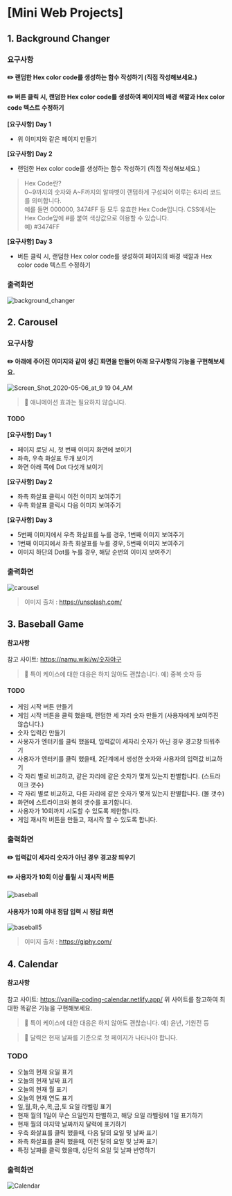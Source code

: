 # [Mini Web Projects]

## 1. Background Changer
### 요구사항
#### ✏️ 랜덤한 Hex color code를 생성하는 함수 작성하기 (직접 작성해보세요.)

#### ✏️ 버튼 클릭 시, 랜덤한 Hex color code를 생성하여 페이지의 배경 색깔과 Hex color code 텍스트 수정하기
**[요구사항] Day 1**
- 위 이미지와 같은 페이지 만들기

**[요구사항] Day 2**
- 랜덤한 Hex color code를 생성하는 함수 작성하기 (직접 작성해보세요.)

> Hex Code란? </br>
0\~9까지의 숫자와 A\~F까지의 알파벳이 랜덤하게 구성되어 이루는 6자리 코드를 의미합니다. </br>예를 들면 000000, 3474FF 등 모두 유효한 Hex Code입니다. CSS에서는 Hex Code앞에 #를 붙여 색상값으로 이용할 수 있습니다. </br>
예) #3474FF

**[요구사항] Day 3**
- 버튼 클릭 시, 랜덤한 Hex color code를 생성하여 페이지의 배경 색깔과 Hex color code 텍스트 수정하기

### 출력화면
![background_changer](https://user-images.githubusercontent.com/79626675/136424791-bc0087e0-62c4-4eaa-a5ff-ed044e718822.gif)


## 2. Carousel
### 요구사항
#### ✏️ 아래에 주어진 이미지와 같이 생긴 화면을 만들어 아래 요구사항의 기능을 구현해보세요.

<img alt="Screen_Shot_2020-05-06_at_9 19 04_AM" src="https://user-images.githubusercontent.com/79626675/122633657-aacc5100-d114-11eb-85ad-345e7814be8c.png">

> 🚨 애니메이션 효과는 필요하지 않습니다.
#### TODO
**[요구사항] Day 1** </br>
- 페이지 로딩 시, 첫 번째 이미지 화면에 보이기
- 좌측, 우측 화살표 두개 보이기
- 화면 아래 쪽에 Dot 다섯개 보이기

**[요구사항] Day 2**
- 좌측 화살표 클릭시 이전 이미지 보여주기
- 우측 화살표 클릭시 다음 이미지 보여주기

**[요구사항] Day 3**
- 5번째 이미지에서 우측 화살표를 누를 경우, 1번째 이미지 보여주기
- 1번째 이미지에서 좌측 화살표를 누를 경우, 5번째 이미지 보여주기
- 이미지 하단의 Dot를 누를 경우, 해당 순번의 이미지 보여주기

### 출력화면
![carousel](https://user-images.githubusercontent.com/79626675/136425115-e9d2d52f-bf35-4584-b5c1-7b2022e921ce.gif)

> 이미지 출처 : https://unsplash.com/

## 3. Baseball Game
#### 참고사항
참고 사이트: https://namu.wiki/w/숫자야구  

> 🚨 특이 케이스에 대한 대응은 하지 않아도 괜찮습니다. 예) 중복 숫자 등


#### TODO
- 게임 시작 버튼 만들기
- 게임 시작 버튼을 클릭 했을때, 랜덤한 세 자리 숫자 만들기 (사용자에게 보여주진 않습니다.)
- 숫자 입력칸 만들기
- 사용자가 엔터키를 클릭 했을때, 입력값이 세자리 숫자가 아닌 경우 경고창 띄워주기
- 사용자가 엔터키를 클릭 했을때, 2단계에서 생성한 숫자와 사용자의 입력값 비교하기
- 각 자리 별로 비교하고, 같은 자리에 같은 숫자가 몇개 있는지 판별합니다. (스트라이크 갯수)
- 각 자리 별로 비교하고, 다른 자리에 같은 숫자가 몇개 있는지 판별합니다. (볼 갯수)
- 화면에 스트라이크와 볼의 갯수를 표기합니다.
- 사용자가 10회까지 시도할 수 있도록 제한합니다.
- 게임 재시작 버튼을 만들고, 재시작 할 수 있도록 합니다.

### 출력화면

#### ✏️ 입력값이 세자리 숫자가 아닌 경우 경고창 띄우기
#### ✏️ 사용자가 10회 이상 틀릴 시 재시작 버튼
![baseball](https://user-images.githubusercontent.com/79626675/136422849-c228b82a-8dce-4fa4-9f9d-6fbf44daceb0.gif)  

#### 사용자가 10회 이내 정답 입력 시 정답 화면
![baseball5](https://user-images.githubusercontent.com/79626675/136424388-a7754580-8815-464c-a864-6ce9bcb42f1c.gif)

> 이미지 출처 : https://giphy.com/

## 4. Calendar 

#### 참고사항
참고 사이트: https://vanilla-coding-calendar.netlify.app/
위 사이트를 참고하여 최대한 똑같은 기능을 구현해보세요. 

> 🚨 특이 케이스에 대한 대응은 하지 않아도 괜찮습니다. 예) 윤년, 기원전 등

> 🚨 달력은 현재 날짜를 기준으로 첫 페이지가 나타나야 합니다.

### TODO
- 오늘의 현재 요일 표기
- 오늘의 현재 날짜 표기
- 오늘의 현재 월 표기
- 오늘의 현재 연도 표기
- 일,월,화,수,목,금,토 요일 라벨링 표기
- 현재 월의 1일이 무슨 요일인지 판별하고, 해당 요일 라벨링에 1일 표기하기
- 현재 월의 마지막 날짜까지 달력에 표기하기
- 우측 화살표를 클릭 했을때, 다음 달의 요일 및 날짜 표기
- 좌측 화살표를 클릭 했을때, 이전 달의 요일 및 날짜 표기
- 특정 날짜를 클릭 했을때, 상단의 요일 및 날짜 반영하기

### 출력화면
![Calendar](https://user-images.githubusercontent.com/79626675/136421574-d69cbf11-6d02-498f-8f23-e037cab0ece7.gif)
